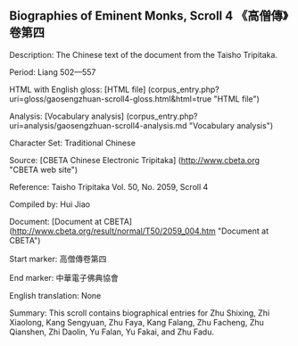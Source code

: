 ##  Biographies of Eminent Monks, Scroll 4 《高僧傳》卷第四

Description: The Chinese text of the document from the Taisho Tripitaka.

Period: Liang 502—557

HTML with English gloss: [HTML file] (corpus_entry.php?uri=gloss/gaosengzhuan-scroll4-gloss.html&html=true "HTML file")

Analysis: [Vocabulary analysis] (corpus_entry.php?uri=analysis/gaosengzhuan-scroll4-analysis.md "Vocabulary analysis")

Character Set: Traditional Chinese

Source: [CBETA Chinese Electronic Tripitaka] (http://www.cbeta.org "CBETA web site")

Reference: Taisho Tripitaka Vol. 50, No. 2059, Scroll 4

Compiled by: Hui Jiao

Document: [Document at CBETA] (http://www.cbeta.org/result/normal/T50/2059_004.htm "Document at CBETA")

Start marker: 高僧傳卷第四

End marker: 中華電子佛典協會

English	translation: None

Summary: This scroll contains biographical entries for Zhu Shixing, Zhi Xiaolong, Kang Sengyuan, Zhu Faya, Kang Falang, Zhu Facheng, Zhu Qianshen, Zhi Daolin, Yu Falan, Yu Fakai, and Zhu Fadu.
